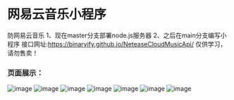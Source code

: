 # 网易云音乐小程序
防网易云音乐
1、现在master分支部署node.js服务器
2、之后在main分支编写小程序
接口网址:https://binaryify.github.io/NeteaseCloudMusicApi/
仅供学习，请勿售卖！
### 页面展示：
![image](https://user-images.githubusercontent.com/72381928/150471197-e8d700b9-d9c1-4f1f-9516-bc68e15ea04b.png)
![image](https://user-images.githubusercontent.com/72381928/150471221-58b4a972-570d-4fee-86bc-36c43186745b.png)
![image](https://user-images.githubusercontent.com/72381928/150471245-e8f4a07a-838f-4a53-a1b5-e851c117c51a.png)
![image](https://user-images.githubusercontent.com/72381928/150471285-b1473867-736b-4954-8894-3fd98ed0f824.png)
![image](https://user-images.githubusercontent.com/72381928/150471362-3f51d4d6-80ad-4e09-9f6c-1a20de3aff9f.png)
![image](https://user-images.githubusercontent.com/72381928/150471329-b88b62ac-eb66-40d6-801b-1be088ce1f50.png)
![image](https://user-images.githubusercontent.com/72381928/150471389-e4a583d4-e09c-413e-a2ba-ebf32c89f353.png)



